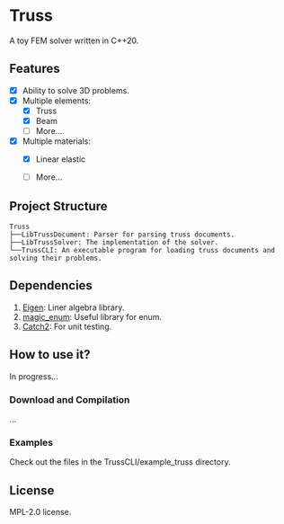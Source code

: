 # Truss
A toy FEM solver written in C++20.


## Features
- [x] Ability to solve 3D problems.
- [x] Multiple elements:
  - [x] Truss
  - [x] Beam
  - [ ] More...
- [x] Multiple materials:
  - [x] Linear elastic
  - [ ] More...


## Project Structure
```
Truss
├──LibTrussDocument: Parser for parsing truss documents.
├──LibTrussSolver: The implementation of the solver.
└──TrussCLI: An executable program for loading truss documents and solving their problems.
```


## Dependencies
1. [Eigen](https://eigen.tuxfamily.org/index.php?title=Main_Page): Liner algebra library.
2. [magic_enum](https://github.com/Neargye/magic_enum): Useful library for enum.
3. [Catch2](https://github.com/catchorg/Catch2): For unit testing.


## How to use it?
In progress...

### Download and Compilation
...

### Examples
Check out the files in the TrussCLI/example_truss directory.


## License
MPL-2.0 license.